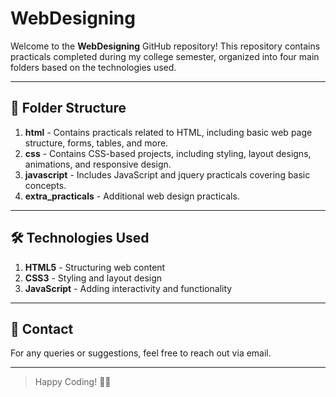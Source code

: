 # WebDesigning 

Welcome to the **WebDesigning** GitHub repository! This repository contains practicals completed during my college semester, organized into four main folders based on the technologies used.

---

## 📂 Folder Structure  

1. **html** - Contains practicals related to HTML, including basic web page structure, forms, tables, and more.  
2. **css** - Contains CSS-based projects, including styling, layout designs, animations, and responsive design.  
3. **javascript** - Includes JavaScript and jquery practicals covering basic concepts.  
4. **extra_practicals** - Additional web design practicals.

---

## 🛠️ Technologies Used

1. **HTML5** - Structuring web content
2. **CSS3** - Styling and layout design
3. **JavaScript** - Adding interactivity and functionality

---

## 📧 Contact

For any queries or suggestions, feel free to reach out via email. 

---

>Happy Coding! 🚀🎉
